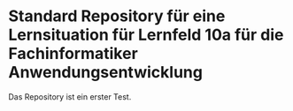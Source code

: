 # Standard Repository für eine Lernsituation für Lernfeld 10a für die Fachinformatiker Anwendungsentwicklung

Das Repository ist ein erster Test.